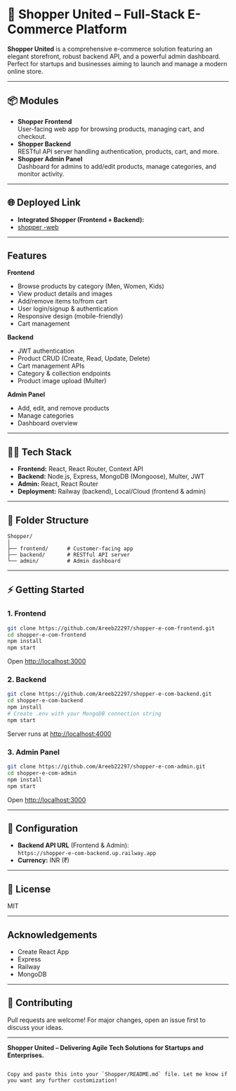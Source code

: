 
# 🛒 Shopper United – Full-Stack E-Commerce Platform

**Shopper United** is a comprehensive e-commerce solution featuring an elegant storefront, robust backend API, and a powerful admin dashboard. Perfect for startups and businesses aiming to launch and manage a modern online store.

---

## 📦 Modules

- **Shopper Frontend**  
  User-facing web app for browsing products, managing cart, and checkout.
- **Shopper Backend**  
  RESTful API server handling authentication, products, cart, and more.
- **Shopper Admin Panel**  
  Dashboard for admins to add/edit products, manage categories, and monitor activity.

---

## 🌐 Deployed Link

- **Integrated Shopper (Frontend + Backend):**
- 
  [shopper -web](https://shopper-e-com-full-stack.netlify.app/)

---

##  Features

**Frontend**
- Browse products by category (Men, Women, Kids)
- View product details and images
- Add/remove items to/from cart
- User login/signup & authentication
- Responsive design (mobile-friendly)
- Cart management

**Backend**
- JWT authentication
- Product CRUD (Create, Read, Update, Delete)
- Cart management APIs
- Category & collection endpoints
- Product image upload (Multer)

**Admin Panel**
- Add, edit, and remove products
- Manage categories
- Dashboard overview

---

## 🧑‍💻 Tech Stack

- **Frontend:** React, React Router, Context API
- **Backend:** Node.js, Express, MongoDB (Mongoose), Multer, JWT
- **Admin:** React, React Router
- **Deployment:** Railway (backend), Local/Cloud (frontend & admin)

---

## 📁 Folder Structure

```
Shopper/
│
├── frontend/      # Customer-facing app
├── backend/       # RESTful API server
└── admin/         # Admin dashboard
```

---

## ⚡ Getting Started

### 1. Frontend

```bash
git clone https://github.com/Areeb22297/shopper-e-com-frontend.git
cd shopper-e-com-frontend
npm install
npm start
```
Open [http://localhost:3000](http://localhost:3000)

### 2. Backend

```bash
git clone https://github.com/Areeb22297/shopper-e-com-backend.git
cd shopper-e-com-backend
npm install
# Create .env with your MongoDB connection string
npm start
```
Server runs at [http://localhost:4000](http://localhost:4000)

### 3. Admin Panel

```bash
git clone https://github.com/Areeb22297/shopper-e-com-admin.git
cd shopper-e-com-admin
npm install
npm start
```
Open [http://localhost:3000](http://localhost:3000)

---

## 🔗 Configuration

- **Backend API URL** (Frontend & Admin):  
  `https://shopper-e-com-backend.up.railway.app`
- **Currency:** INR (₹)

---

## 📜 License

MIT

---

##  Acknowledgements

- Create React App
- Express
- Railway
- MongoDB

---

## 🤝 Contributing

Pull requests are welcome! For major changes, open an issue first to discuss your ideas.

---

**Shopper United – Delivering Agile Tech Solutions for Startups and Enterprises.**
```

Copy and paste this into your `Shopper/README.md` file. Let me know if you want any further customization!

